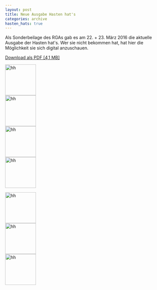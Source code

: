 ```yaml
---
layout: post
title: Neue Ausgabe Hasten hat's
categories: archive
hasten_hats: true
---
```


<div class="row">
  <div class="col-md-9">
    <p>
      Als Sonderbeilage des RGAs gab es am 22. + 23. März 2016 die aktuelle Ausgabe
      der Hasten hat's. Wer sie nicht bekommen hat, hat hier die Möglichkeit sie
      sich digital anzuschauen.
    </p>
    <p>
      <a class="btn btn-default" href="{{ site.baseurl }}/images/hasten_hats/2016/03/20160322.RGA_RS.REMSCHEID.RGA_RS.pdf" target="_blank">Download als PDF [4,1 MB]</a>
    </p>
    <div class="row" style="margin-bottom: 1em;">
      <div class="col-md-3">
        <a href="{{ site.baseurl }}/images/hasten_hats/2016/03/20160322.RGA_RS.REMSCHEID.RGA_RS.1.pdf" class="overlay"><img src="{{ site.baseurl }}/images/hasten_hats/2016/03/20160322.RGA_RS.REMSCHEID.RGA_RS.1.jpg" width="100px" alt="hh"></a>
      </div>
      <div class="col-md-3">
        <a href="{{ site.baseurl }}/images/hasten_hats/2016/03/20160322.RGA_RS.REMSCHEID.RGA_RS.2.pdf" class="overlay"><img src="{{ site.baseurl }}/images/hasten_hats/2016/03/20160322.RGA_RS.REMSCHEID.RGA_RS.2.jpg" width="100px" alt="hh"></a>
      </div>
      <div class="col-md-3">
        <a href="{{ site.baseurl }}/images/hasten_hats/2016/03/20160322.RGA_RS.REMSCHEID.RGA_RS.3.pdf" class="overlay"><img src="{{ site.baseurl }}/images/hasten_hats/2016/03/20160322.RGA_RS.REMSCHEID.RGA_RS.3.jpg" width="100px" alt="hh"></a>
      </div>
      <div class="col-md-3">
        <a href="{{ site.baseurl }}/images/hasten_hats/2016/03/20160322.RGA_RS.REMSCHEID.RGA_RS.4.pdf" class="overlay"><img src="{{ site.baseurl }}/images/hasten_hats/2016/03/20160322.RGA_RS.REMSCHEID.RGA_RS.4.jpg" width="100px" alt="hh"></a>
      </div>
    </div>
    <div class="row">
      <div class="col-md-3">
        <a href="{{ site.baseurl }}/images/hasten_hats/2016/03/20160322.RGA_RS.REMSCHEID.RGA_RS.5.pdf" class="overlay"><img src="{{ site.baseurl }}/images/hasten_hats/2016/03/20160322.RGA_RS.REMSCHEID.RGA_RS.5.jpg" width="100px" alt="hh"></a>
      </div>
      <div class="col-md-3">
        <a href="{{ site.baseurl }}/images/hasten_hats/2016/03/20160322.RGA_RS.REMSCHEID.RGA_RS.6.pdf" class="overlay"><img src="{{ site.baseurl }}/images/hasten_hats/2016/03/20160322.RGA_RS.REMSCHEID.RGA_RS.6.jpg" width="100px" alt="hh"></a>
      </div>
      <div class="col-md-3">
        <a href="{{ site.baseurl }}/images/hasten_hats/2016/03/20160322.RGA_RS.REMSCHEID.RGA_RS.7.pdf" class="overlay"><img src="{{ site.baseurl }}/images/hasten_hats/2016/03/20160322.RGA_RS.REMSCHEID.RGA_RS.7.jpg" width="100px" alt="hh"></a>
      </div>
    </div>
  </div>

  <div class="col-md-3">
    <a href="{{ site.baseurl }}/downloads/2015/hh_dezember_2015.pdf">
      <img src="{{ site.baseurl }}/images/hasten_hats/2016/03/20160322.RGA_RS.REMSCHEID.RGA_RS.1.thumb.jpg" alt="" />
    </a>
  </div>
</div>
